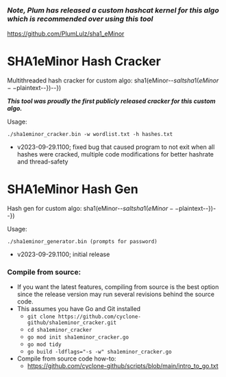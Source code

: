 ### _Note, Plum has released a custom hashcat kernel for this algo which is recommended over using this tool_
https://github.com/PlumLulz/sha1_eMinor

# SHA1eMinor Hash Cracker

Multithreaded hash cracker for custom algo: sha1(eMinor--$saltsha1(eMinor--$plaintext--})--})

_**This tool was proudly the first publicly released cracker for this custom algo.**_

Usage:

`./sha1eminor_cracker.bin -w wordlist.txt -h hashes.txt`
- v2023-09-29.1100; fixed bug that caused program to not exit when all hashes were cracked, multiple code modifications for better hashrate and thread-safety

# SHA1eMinor Hash Gen
Hash gen for custom algo: sha1(eMinor--$saltsha1(eMinor--$plaintext--})--})

Usage:

`./sha1eminor_generator.bin (prompts for password)`
- v2023-09-29.1100; initial release

### Compile from source:
- If you want the latest features, compiling from source is the best option since the release version may run several revisions behind the source code.
- This assumes you have Go and Git installed
  - `git clone https://github.com/cyclone-github/sha1eminor_cracker.git`
  - `cd sha1eminor_cracker`
  - `go mod init sha1eminor_cracker.go`
  - `go mod tidy`
  - `go build -ldflags="-s -w" sha1eminor_cracker.go`
- Compile from source code how-to:
  - https://github.com/cyclone-github/scripts/blob/main/intro_to_go.txt
